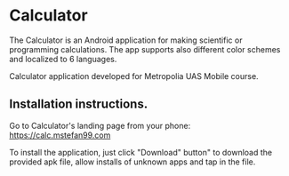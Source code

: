 # Calculator

The Calculator is an Android application for making scientific or programming calculations. The app supports also different color schemes and localized to 6 languages.

Calculator application developed for Metropolia UAS Mobile course.


## Installation instructions.
Go to Calculator's landing page from your phone:
https://calc.mstefan99.com

To install the application, just click "Download" button" to download the provided apk file, allow installs of unknown apps and tap in the file.